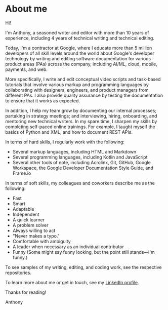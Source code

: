 # About me

Hi! 

I'm Anthony, a seasoned writer and editor with more than 10 years of experience, including 4 years of technical writing and technical editing.

Today, I'm a contractor at Google, where I educate more than 5 million developers of all skill levels around the world about Google's developer technology by writing and editing software documentation for various product areas (PAs) across the company, including AI/ML, cloud, mobile, payments, and web.

More specifically, I write and edit conceptual video scripts and task-based tutorials that involve various markup and programming languages by collaborating with designers, engineers, and product managers from different PAs. I also provide quality assurance by testing the documentation to ensure that it works as expected.

In addition, I help my team grow by documenting our internal processes; partaking in strategy meetings; and interviewing, hiring, onboarding, and mentoring new technical writers. In my spare time, I sharpen my skills by completing self-paced online trainings. For example, I taught myself the basics of Python and XML, and how to document REST APIs.

In terms of hard skills, I regularly work with the following:
* Several markup languages, including HTML and Markdown
* Several programming languages, including Kotlin and JavaScript
* Several other tools of note, including Acrolinx, Git, GitHub, Google Workspace, the Google Developer Documentation Style Guide, and Frame.io

In terms of soft skills, my colleagues and coworkers describe me as the following: 
* Fast
* Smart
* Adaptable
* Independent
* A quick learner
* A problem solver
* Always willing to act
* "Never makes a typo."
* Comfortable with ambiguity
* A leader when necessary as an individual contributor
* Funny (Some might say funny looking, but the point still stands—I'm funny.)

To see samples of my writing, editing, and coding work, see the respective repositories. 

To learn more about me or get in touch, see my [LinkedIn profile](https://www.linkedin.com/in/panissidi/).

Thanks for reading!

Anthony
